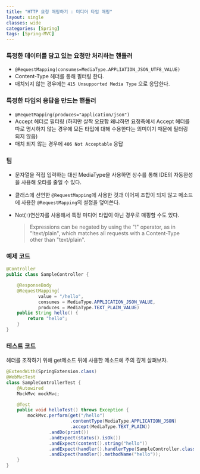 ```yaml
---
title: "HTTP 요청 매핑하기 : 미디어 타입 매핑"
layout: single
classes: wide
categories: [Spring]
tags: [Spring-MVC]
---
```


### 특정한 데이터를 담고 있는 요청만 처리하는 핸들러

- `@RequestMapping(consumes=MediaType.APPLIATION_JSON_UTF8_VALUE)`
- Content-Type 헤더를 통해 필터링 한다.
- 매치되지 않는 경우에는 `415 Unsupported Media Type` 으로 응답한다.



### 특정한 타입의 응답을 만드는 핸들러

- `@RequetMapping(produces="application/json")`
- Accept 헤더로 필터링 (하지만 살짝 오묘함 왜냐하면 요청측에서 Accept 헤더를 따로 명시하지 않는 경우에 모든 타입에 대해 수용한다는 의미이기 때문에 필터링 되지 않음)
- 매치 되지 않는 경우에 `406 Not Acceptable` 응답



### 팁

- 문자열을 직접 입력하는 대신 MediaType을 사용하면 상수를 통해 IDE의 자동완성을 사용해 오타를 줄일 수 있다.

- 클래스에 선언한 `@RequestMapping`에 사용한 것과 이어져 조합이 되지 않고 메소드에 사용한 `@RequestMapping`의 설정을 덮어쓴다.

- Not(`!`)연산자를 사용해서 특정 미디어 타입이 아닌 경우로 매핑할 수도 있다.

  > Expressions can be negated by using the "!" operator, as in "!text/plain", which matches all requests with a Content-Type other than "text/plain".



### 예제 코드

```java
@Controller
public class SampleController {

    @ResponseBody
    @RequestMapping(
            value = "/hello",
            consumes = MediaType.APPLICATION_JSON_VALUE,
            produces = MediaType.TEXT_PLAIN_VALUE)
    public String hello() {
        return "hello";
    }
}
```



### 테스트 코드

헤더를 조작하기 위해 get메소드 뒤에 사용한 메소드에 주의 깊게 살펴보자.

```java
@ExtendWith(SpringExtension.class)
@WebMvcTest
class SampleControllerTest {
    @Autowired
    MockMvc mockMvc;

    @Test
    public void helloTest() throws Exception {
        mockMvc.perform(get("/hello")
                        .contentType(MediaType.APPLICATION_JSON)
                        .accept(MediaType.TEXT_PLAIN))
                .andDo(print())
                .andExpect(status().isOk())
                .andExpect(content().string("hello"))
                .andExpect(handler().handlerType(SampleController.class))
                .andExpect(handler().methodName("hello"));
    }
}
```

